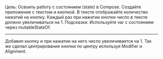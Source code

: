 Цель: Освоить работу с состоянием (state) в Compose.
Создайте приложение с текстом и кнопкой. В тексте отображайте количество нажатий на кнопку.
Каждый раз при нажатии кнопки число в тексте должно увеличиваться на 1.
Подсказки: Используйте var с состоянием через mutableStateOf.

-----------------------------------------------------------------------------------------------------------------------------------

Добавил кнопку и при нажатии на него число увеличивается на 1. 
Так же сделал центрирование кнопки по центру используя Modifier и Alignment.

